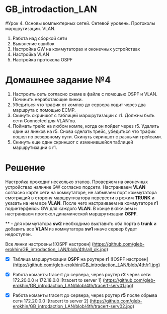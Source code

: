 # GB_introdaction_LAN

#Урок 4. Основы компьютерных сетей. Сетевой уровень. Протоколы маршрутизации. VLAN.
1. Работа над сборкой сети
2. Выявление ошибок
3. Настройка GW на коммутаторах и оконечных устройствах
4. Настройка VLAN
5. Настройка протокола OSPF

# Домашнее задание №4
1. Настроить сеть согласно схеме в файле с помощью OSPF и VLAN. Починить неработающие линки.
2. Убедиться что трафик от компов до сервера ходит через два маршрута с помощью ЕСМР.
3. Скинуть скриншот с таблицей маршрутизации с r1. Должны быть сети Connected для VLAN’ов.
4. Поймать трейс на любом компе, когда он пойдет через r5. Удалить один из линков на r5. Снова сделать трейс, убедиться что трафик пошел по резервному пути. Скинуть скриншот с разными трейсами.
5. Скинуть еще один скриншот с изменившейся таблицей маршрутизации с r1.

# Решение
Настройка проходит несколько этапов. Проверяем на оконечных устройствах наличие GW согласно подсети. Настраиваем **VLAN** согласно карте сети на коммутаторе, не забываем порт коммутатора смотрящий в сторону маршрутизатора перевести в режим **TRUNK** и указать на нем все **VLAN**. После чего настраиваем на коммутаторе **r1** подинтерфейсы GW для каждого **VLAN**. В конце включаем и настраиваем протокол динамической маршрутизации **OSPF**.

** - для коммутатора **sw2** необходимо выставить оба порта в **trunk** и добавить все **VLAN** из коммутатора **sw1** иначе сервер будет недоступен. 

Все линки настроены
![OSPF настроен] (https://github.com/gleb-erokhin/GB_introdaction_LAN/blob/4th/all_ok.jpg)

- [x] Таблица маршрутизации **OSPF** на роутере **r1**
![OSPF настроен] (https://github.com/gleb-erokhin/GB_introdaction_LAN/blob/4th/r1.jpg)

- [x] Работа команты tracert до сервера, через роутер **r2** через сети 172.20.0.0 и 172.18.0.0
![tracert to server 1] (https://github.com/gleb-erokhin/GB_introdaction_LAN/blob/4th/tracert-serv01.jpg)

- [x] Работа команты tracert до сервера, через роутер **r5** после обрыва сети 172.20.0.0
![tracert to server 2] (https://github.com/gleb-erokhin/GB_introdaction_LAN/blob/4th/tracert-serv02.jpg)